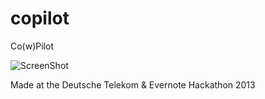 copilot
=======

Co(w)Pilot

![ScreenShot](http://dl.dropbox.com/u/113206/cowpilot_logo.png)

Made at the Deutsche Telekom & Evernote Hackathon 2013
